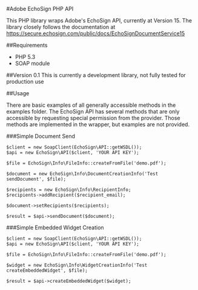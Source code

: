 #Adobe EchoSign PHP API

This PHP library wraps Adobe's EchoSign API, currently at Version 15. The library closely follows the documentation at https://secure.echosign.com/public/docs/EchoSignDocumentService15

##Requirements

* PHP 5.3
* SOAP module

##Version 0.1
This is currently a development library, not fully tested for production use

##Usage

There are basic examples of all generally accessible methods in the examples folder. The EchoSign API has several methods that are only accessible by requesting special permission from the provider. Those methods are implemented in the wrapper, but examples are not provided.

###Simple Document Send

    $client = new SoapClient(EchoSign\API::getWSDL());
    $api = new EchoSign\API($client, 'YOUR API KEY');
    
    $file = EchoSign\Info\FileInfo::createFromFile('demo.pdf');
    
    $document = new EchoSign\Info\DocumentCreationInfo('Test sendDocument', $file);
    
    $recipients = new EchoSign\Info\RecipientInfo;
    $recipients->addRecipient($recipient_email);
    
    $document->setRecipients($recipients);
    
    $result = $api->sendDocument($document);
    
###Simple Embedded Widget Creation

    $client = new SoapClient(EchoSign\API::getWSDL());
    $api = new EchoSign\API($client, 'YOUR API KEY');

    $file = EchoSign\Info\FileInfo::createFromFile('demo.pdf');
    
    $widget = new EchoSign\Info\WidgetCreationInfo('Test createEmbeddedWidget', $file);
    
    $result = $api->createEmbeddedWidget($widget);